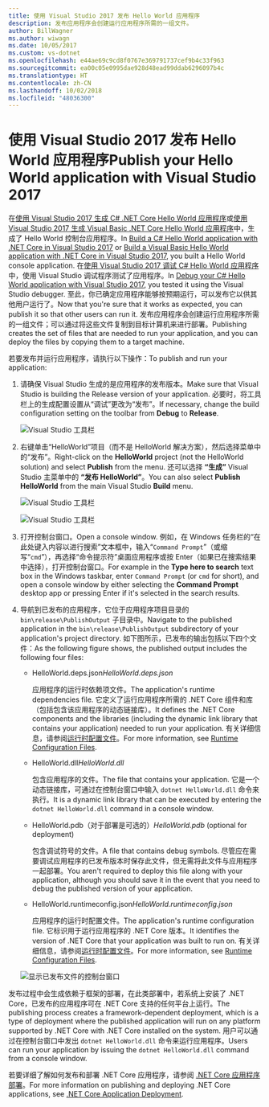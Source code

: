 ```yaml
---
title: 使用 Visual Studio 2017 发布 Hello World 应用程序
description: 发布应用程序会创建运行应用程序所需的一组文件。
author: BillWagner
ms.author: wiwagn
ms.date: 10/05/2017
ms.custom: vs-dotnet
ms.openlocfilehash: e44ae69c9cd8f0767e369791737cef9b4c33f963
ms.sourcegitcommit: ea00c05e0995dae928d48ead99ddab6296097b4c
ms.translationtype: HT
ms.contentlocale: zh-CN
ms.lasthandoff: 10/02/2018
ms.locfileid: "48036300"
---
```

# <a name="publish-your-hello-world-application-with-visual-studio-2017"></a><span data-ttu-id="024ed-103">使用 Visual Studio 2017 发布 Hello World 应用程序</span><span class="sxs-lookup"><span data-stu-id="024ed-103">Publish your Hello World application with Visual Studio 2017</span></span>

<span data-ttu-id="024ed-104">在[使用 Visual Studio 2017 生成 C# .NET Core Hello World 应用程序](with-visual-studio.md)或[使用 Visual Studio 2017 生成 Visual Basic .NET Core Hello World 应用程序](vb-with-visual-studio.md)中，生成了 Hello World 控制台应用程序。</span><span class="sxs-lookup"><span data-stu-id="024ed-104">In [Build a C# Hello World application with .NET Core in Visual Studio 2017](with-visual-studio.md) or [Build a Visual Basic Hello World application with .NET Core in Visual Studio 2017](vb-with-visual-studio.md), you built a Hello World console application.</span></span> <span data-ttu-id="024ed-105">在[使用 Visual Studio 2017 调试 C# Hello World 应用程序](debugging-with-visual-studio.md)中，使用 Visual Studio 调试程序测试了应用程序。</span><span class="sxs-lookup"><span data-stu-id="024ed-105">In [Debug your C# Hello World application with Visual Studio 2017](debugging-with-visual-studio.md), you tested it using the Visual Studio debugger.</span></span> <span data-ttu-id="024ed-106">至此，你已确定应用程序能够按预期运行，可以发布它以供其他用户运行了。</span><span class="sxs-lookup"><span data-stu-id="024ed-106">Now that you're sure that it works as expected, you can publish it so that other users can run it.</span></span> <span data-ttu-id="024ed-107">发布应用程序会创建运行应用程序所需的一组文件；可以通过将这些文件复制到目标计算机来进行部署。</span><span class="sxs-lookup"><span data-stu-id="024ed-107">Publishing creates the set of files that are needed to run your application, and you can deploy the files by copying them to a target machine.</span></span>

<span data-ttu-id="024ed-108">若要发布并运行应用程序，请执行以下操作：</span><span class="sxs-lookup"><span data-stu-id="024ed-108">To publish and run your application:</span></span> 

1. <span data-ttu-id="024ed-109">请确保 Visual Studio 生成的是应用程序的发布版本。</span><span class="sxs-lookup"><span data-stu-id="024ed-109">Make sure that Visual Studio is building the Release version of your application.</span></span> <span data-ttu-id="024ed-110">必要时，将工具栏上的生成配置设置从“调试”更改为“发布”。</span><span class="sxs-lookup"><span data-stu-id="024ed-110">If necessary, change the build configuration setting on the toolbar from **Debug** to **Release**.</span></span>

   ![Visual Studio 工具栏](media/publishing-with-visual-studio/toolbar.png)

1. <span data-ttu-id="024ed-112">右键单击“HelloWorld”项目（而不是 HelloWorld 解决方案），然后选择菜单中的“发布”。</span><span class="sxs-lookup"><span data-stu-id="024ed-112">Right-click on the **HelloWorld** project (not the HelloWorld solution) and select **Publish** from the menu.</span></span> <span data-ttu-id="024ed-113">还可以选择 **“生成”** Visual Studio 主菜单中的 **“发布 HelloWorld”**。</span><span class="sxs-lookup"><span data-stu-id="024ed-113">You can also select **Publish HelloWorld** from the main Visual Studio **Build** menu.</span></span>

   ![Visual Studio 工具栏](media/publishing-with-visual-studio/publish1.png)


   ![Visual Studio 工具栏](media/publishing-with-visual-studio/publishwindow.png)

1. <span data-ttu-id="024ed-116">打开控制台窗口。</span><span class="sxs-lookup"><span data-stu-id="024ed-116">Open a console window.</span></span> <span data-ttu-id="024ed-117">例如，在 Windows 任务栏的“在此处键入内容以进行搜索”文本框中，输入“`Command Prompt`”（或缩写“`cmd`”），再选择“命令提示符”桌面应用程序或按 Enter（如果已在搜索结果中选择），打开控制台窗口。</span><span class="sxs-lookup"><span data-stu-id="024ed-117">For example in the **Type here to search** text box in the Windows taskbar, enter `Command Prompt` (or `cmd` for short), and open a console window by either selecting the **Command Prompt** desktop app or pressing Enter if it's selected in the search results.</span></span>

1. <span data-ttu-id="024ed-118">导航到已发布的应用程序，它位于应用程序项目目录的 `bin\release\PublishOutput` 子目录中。</span><span class="sxs-lookup"><span data-stu-id="024ed-118">Navigate to the published application in the `bin\release\PublishOutput` subdirectory of your application's project directory.</span></span> <span data-ttu-id="024ed-119">如下图所示，已发布的输出包括以下四个文件：</span><span class="sxs-lookup"><span data-stu-id="024ed-119">As the following figure shows, the published output includes the following four files:</span></span>

      * <span data-ttu-id="024ed-120">HelloWorld.deps.json</span><span class="sxs-lookup"><span data-stu-id="024ed-120">*HelloWorld.deps.json*</span></span>

         <span data-ttu-id="024ed-121">应用程序的运行时依赖项文件。</span><span class="sxs-lookup"><span data-stu-id="024ed-121">The application's runtime dependencies file.</span></span> <span data-ttu-id="024ed-122">它定义了运行应用程序所需的 .NET Core 组件和库（包括包含该应用程序的动态链接库）。</span><span class="sxs-lookup"><span data-stu-id="024ed-122">It defines the .NET Core components and the libraries (including the dynamic link library that contains your application) needed to run your application.</span></span> <span data-ttu-id="024ed-123">有关详细信息，请参阅[运行时配置文件](https://github.com/dotnet/cli/blob/85ca206d84633d658d7363894c4ea9d59e515c1a/Documentation/specs/runtime-configuration-file.md)。</span><span class="sxs-lookup"><span data-stu-id="024ed-123">For more information, see [Runtime Configuration Files](https://github.com/dotnet/cli/blob/85ca206d84633d658d7363894c4ea9d59e515c1a/Documentation/specs/runtime-configuration-file.md).</span></span>
 
      * <span data-ttu-id="024ed-124">HelloWorld.dll</span><span class="sxs-lookup"><span data-stu-id="024ed-124">*HelloWorld.dll*</span></span>

         <span data-ttu-id="024ed-125">包含应用程序的文件。</span><span class="sxs-lookup"><span data-stu-id="024ed-125">The file that contains your application.</span></span> <span data-ttu-id="024ed-126">它是一个动态链接库，可通过在控制台窗口中输入 `dotnet HelloWorld.dll` 命令来执行。</span><span class="sxs-lookup"><span data-stu-id="024ed-126">It is a dynamic link library that can be executed by entering the `dotnet HelloWorld.dll` command in a console window.</span></span> 

      * <span data-ttu-id="024ed-127">HelloWorld.pdb（对于部署是可选的）</span><span class="sxs-lookup"><span data-stu-id="024ed-127">*HelloWorld.pdb* (optional for deployment)</span></span>

         <span data-ttu-id="024ed-128">包含调试符号的文件。</span><span class="sxs-lookup"><span data-stu-id="024ed-128">A file that contains debug symbols.</span></span> <span data-ttu-id="024ed-129">尽管应在需要调试应用程序的已发布版本时保存此文件，但无需将此文件与应用程序一起部署。</span><span class="sxs-lookup"><span data-stu-id="024ed-129">You aren't required to deploy this file along with your application, although you should save it in the event that you need to debug the published version of your application.</span></span>

      * <span data-ttu-id="024ed-130">HelloWorld.runtimeconfig.json</span><span class="sxs-lookup"><span data-stu-id="024ed-130">*HelloWorld.runtimeconfig.json*</span></span>

         <span data-ttu-id="024ed-131">应用程序的运行时配置文件。</span><span class="sxs-lookup"><span data-stu-id="024ed-131">The application's runtime configuration file.</span></span> <span data-ttu-id="024ed-132">它标识用于运行应用程序的 .NET Core 版本。</span><span class="sxs-lookup"><span data-stu-id="024ed-132">It identifies the version of .NET Core that your application was built to run on.</span></span> <span data-ttu-id="024ed-133">有关详细信息，请参阅[运行时配置文件](https://github.com/dotnet/cli/blob/85ca206d84633d658d7363894c4ea9d59e515c1a/Documentation/specs/runtime-configuration-file.md)。</span><span class="sxs-lookup"><span data-stu-id="024ed-133">For more information, see [Runtime Configuration Files](https://github.com/dotnet/cli/blob/85ca206d84633d658d7363894c4ea9d59e515c1a/Documentation/specs/runtime-configuration-file.md).</span></span>  

   ![显示已发布文件的控制台窗口](media/publishing-with-visual-studio/publishedfiles.png)

<span data-ttu-id="024ed-135">发布过程中会生成依赖于框架的部署，在此类部署中，若系统上安装了 .NET Core，已发布的应用程序可在 .NET Core 支持的任何平台上运行。</span><span class="sxs-lookup"><span data-stu-id="024ed-135">The publishing process creates a framework-dependent deployment, which is a type of deployment where the published application will run on any platform supported by .NET Core with .NET Core installed on the system.</span></span> <span data-ttu-id="024ed-136">用户可以通过在控制台窗口中发出 `dotnet HelloWorld.dll` 命令来运行应用程序。</span><span class="sxs-lookup"><span data-stu-id="024ed-136">Users can run your application by issuing the `dotnet HelloWorld.dll` command from a console window.</span></span>

<span data-ttu-id="024ed-137">若要详细了解如何发布和部署 .NET Core 应用程序，请参阅 [.NET Core 应用程序部署](../../core/deploying/index.md)。</span><span class="sxs-lookup"><span data-stu-id="024ed-137">For more information on publishing and deploying .NET Core applications, see [.NET Core Application Deployment](../../core/deploying/index.md).</span></span>
